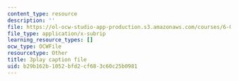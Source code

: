 ```yaml
---
content_type: resource
description: ''
file: https://ol-ocw-studio-app-production.s3.amazonaws.com/courses/6-042j-mathematics-for-computer-science-spring-2015/b29b162b1052bfd2cf683c60c25b0981_Cu9_LaaWgHo.srt
file_type: application/x-subrip
learning_resource_types: []
ocw_type: OCWFile
resourcetype: Other
title: 3play caption file
uid: b29b162b-1052-bfd2-cf68-3c60c25b0981
---
```

